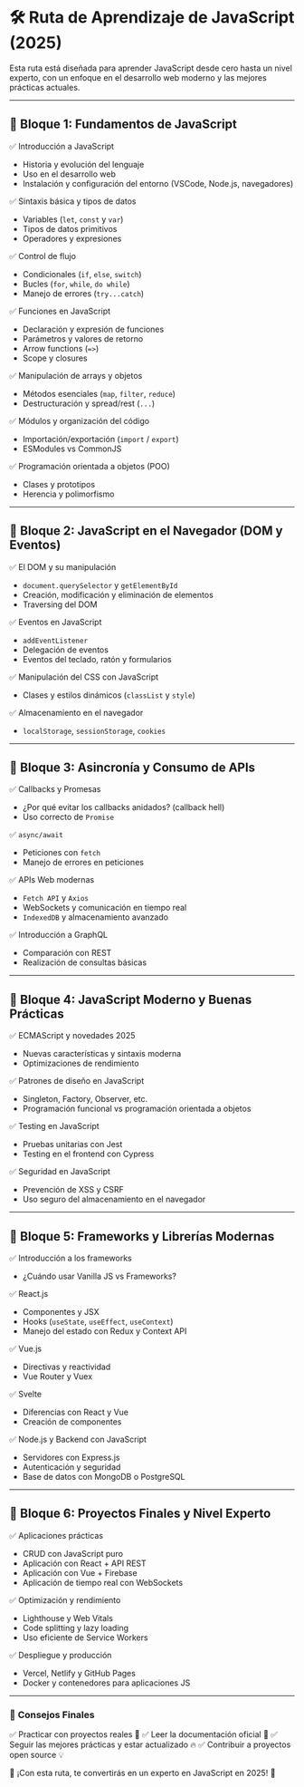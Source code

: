 # 🛠️ Ruta de Aprendizaje de JavaScript (2025)

Esta ruta está diseñada para aprender JavaScript desde cero hasta un nivel experto, con un enfoque en el desarrollo web moderno y las mejores prácticas actuales.

---

## 📌 **Bloque 1: Fundamentos de JavaScript**

✅ Introducción a JavaScript
- Historia y evolución del lenguaje
- Uso en el desarrollo web
- Instalación y configuración del entorno (VSCode, Node.js, navegadores)

✅ Sintaxis básica y tipos de datos
- Variables (`let`, `const` y `var`)
- Tipos de datos primitivos
- Operadores y expresiones

✅ Control de flujo
- Condicionales (`if`, `else`, `switch`)
- Bucles (`for`, `while`, `do while`)
- Manejo de errores (`try...catch`)

✅ Funciones en JavaScript
- Declaración y expresión de funciones
- Parámetros y valores de retorno
- Arrow functions (`=>`)
- Scope y closures

✅ Manipulación de arrays y objetos
- Métodos esenciales (`map`, `filter`, `reduce`)
- Destructuración y spread/rest (`...`)

✅ Módulos y organización del código
- Importación/exportación (`import` / `export`)
- ESModules vs CommonJS

✅ Programación orientada a objetos (POO)
- Clases y prototipos
- Herencia y polimorfismo

---

## 📌 **Bloque 2: JavaScript en el Navegador (DOM y Eventos)**

✅ El DOM y su manipulación
- `document.querySelector` y `getElementById`
- Creación, modificación y eliminación de elementos
- Traversing del DOM

✅ Eventos en JavaScript
- `addEventListener`
- Delegación de eventos
- Eventos del teclado, ratón y formularios

✅ Manipulación del CSS con JavaScript
- Clases y estilos dinámicos (`classList` y `style`)

✅ Almacenamiento en el navegador
- `localStorage`, `sessionStorage`, `cookies`

---

## 📌 **Bloque 3: Asincronía y Consumo de APIs**

✅ Callbacks y Promesas
- ¿Por qué evitar los callbacks anidados? (callback hell)
- Uso correcto de `Promise`

✅ `async/await`
- Peticiones con `fetch`
- Manejo de errores en peticiones

✅ APIs Web modernas
- `Fetch API` y `Axios`
- WebSockets y comunicación en tiempo real
- `IndexedDB` y almacenamiento avanzado

✅ Introducción a GraphQL
- Comparación con REST
- Realización de consultas básicas

---

## 📌 **Bloque 4: JavaScript Moderno y Buenas Prácticas**

✅ ECMAScript y novedades 2025
- Nuevas características y sintaxis moderna
- Optimizaciones de rendimiento

✅ Patrones de diseño en JavaScript
- Singleton, Factory, Observer, etc.
- Programación funcional vs programación orientada a objetos

✅ Testing en JavaScript
- Pruebas unitarias con Jest
- Testing en el frontend con Cypress

✅ Seguridad en JavaScript
- Prevención de XSS y CSRF
- Uso seguro del almacenamiento en el navegador

---

## 📌 **Bloque 5: Frameworks y Librerías Modernas**

✅ Introducción a los frameworks
- ¿Cuándo usar Vanilla JS vs Frameworks?

✅ React.js
- Componentes y JSX
- Hooks (`useState`, `useEffect`, `useContext`)
- Manejo del estado con Redux y Context API

✅ Vue.js
- Directivas y reactividad
- Vue Router y Vuex

✅ Svelte
- Diferencias con React y Vue
- Creación de componentes

✅ Node.js y Backend con JavaScript
- Servidores con Express.js
- Autenticación y seguridad
- Base de datos con MongoDB o PostgreSQL

---

## 📌 **Bloque 6: Proyectos Finales y Nivel Experto**

✅ Aplicaciones prácticas
- CRUD con JavaScript puro
- Aplicación con React + API REST
- Aplicación con Vue + Firebase
- Aplicación de tiempo real con WebSockets

✅ Optimización y rendimiento
- Lighthouse y Web Vitals
- Code splitting y lazy loading
- Uso eficiente de Service Workers

✅ Despliegue y producción
- Vercel, Netlify y GitHub Pages
- Docker y contenedores para aplicaciones JS

---

### 🚀 **Consejos Finales**
✅ Practicar con proyectos reales 📂
✅ Leer la documentación oficial 📜
✅ Seguir las mejores prácticas y estar actualizado 🔥
✅ Contribuir a proyectos open source 💡

📌 ¡Con esta ruta, te convertirás en un experto en JavaScript en 2025! 💪
